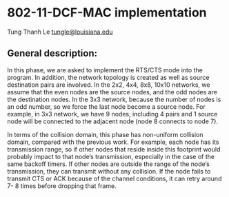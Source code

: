 # 802-11-DCF-MAC implementation
Tung Thanh Le
tungle@louisiana.edu
## General description:
In this phase, we are asked to implement the RTS/CTS mode into the program. In addition, the
network topology is created as well as source destination pairs are involved. In the 2x2, 4x4, 8x8,
10x10 networks, we assume that the even nodes are the source nodes, and the odd nodes are
the destination nodes. In the 3x3 network, because the number of nodes is an odd number, so
we force the last node become a source node. For example, in 3x3 network, we have 9 nodes,
including 4 pairs and 1 source node will be connected to the adjacent node (node 8 connects to
node 7). 

In terms of the collision domain, this phase has non-uniform collision domain, compared with the
previous work. For example, each node has its transmission range, so if other nodes that reside
inside this footprint would probably impact to that node’s transmission, especially in the case of
the same backoff timers. If other nodes are outside the range of the node’s transmission, they
can transmit without any collision.
If the node fails to transmit CTS or ACK because of the channel conditions, it can retry around 7-
8 times before dropping that frame. 
